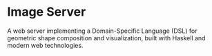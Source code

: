 # Image Server
 A web server implementing a Domain-Specific Language (DSL) for geometric shape composition and visualization, built with Haskell and modern web technologies.

